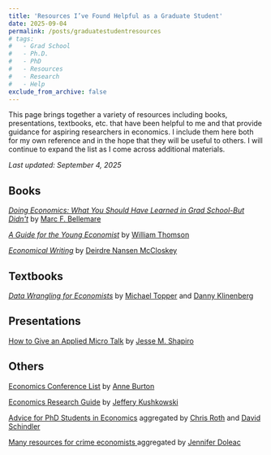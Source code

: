```yaml
---
title: 'Resources I’ve Found Helpful as a Graduate Student'
date: 2025-09-04
permalink: /posts/graduatestudentresources
# tags:
#   - Grad School
#   - Ph.D.
#   - PhD
#   - Resources
#   - Research
#   - Help
exclude_from_archive: false
---
```


This page brings together a variety of resources including books, presentations, textbooks, etc. that have been helpful to me and that provide guidance for aspiring researchers in economics. I include them here both for my own reference and in the hope that they will be useful to others. I will continue to expand the list as I come across additional materials.

_Last updated: September 4, 2025_

<h2>Books</h2>

<a href="https://direct.mit.edu/books/monograph/5324/Doing-EconomicsWhat-You-Should-Have-Learned-in"> <em>Doing Economics: What You Should Have Learned in Grad School-But Didn't</em></a> by <a href="https://marcfbellemare.com/wordpress/"> Marc F. Bellemare </a>

<a href="https://direct.mit.edu/books/monograph/3957/A-Guide-for-the-Young-Economist"> <em>A Guide for the Young Economist</em></a> by <a href="https://sites.google.com/view/williamthomson"> William Thomson</a>

<a href="https://press.uchicago.edu/ucp/books/book/chicago/E/bo25674588.html"> <em>Economical Writing</em></a> by <a href="https://www.deirdremccloskey.com/"> Deirdre Nansen McCloskey</a>

<h2>Textbooks</h2>

<a href="https://michaeltopper1.github.io/data-wrangling-econ-book/"> <em>Data Wrangling for Economists</em></a> by <a href="https://michaeltopper.netlify.app/"> Michael Topper</a> and <a href="https://sites.google.com/view/dannyklinenberg/home"> Danny Klinenberg</a>


<h2>Presentations</h2>

<a href="https://shapiro.scholars.harvard.edu/sites/g/files/omnuum7731/files/shapiro/files/applied_micro_slides.pdf"> How to Give an Applied Micro Talk</a> by <a href="https://shapiro.scholars.harvard.edu/"> Jesse M. Shapiro</a>


<h2>Others</h2>

<a href="https://annemburton.com/economics-conferences"> Economics Conference List</a> by <a href="https://annemburton.com/"> Anne Burton</a>

<a href="https://instr.iastate.libguides.com/c.php?g=49275"> Economics Research Guide</a> by <a href="https://www.lib.iastate.edu/people/jeffrey-kushkowski"> Jeffery Kushkowski</a>

<a href="https://sites.google.com/view/econgradadvice"> Advice for PhD Students in Economics</a> aggregated by <a href="https://sites.google.com/site/chrisrotheconomics/home"> Chris Roth</a> and <a href="https://david-schindler.de/"> David Schindler</a>

<a href="https://jenniferdoleac.com/resources/"> Many resources for crime economists </a> aggregated by <a href="https://jenniferdoleac.com/"> Jennifer Doleac</a>
